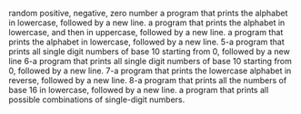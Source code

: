 random positive, negative, zero number
a program that prints the alphabet in lowercase, followed by a new line.
a program that prints the alphabet in lowercase, and then in uppercase, followed by a new line.
a program that prints the alphabet in lowercase, followed by a new line.
5-a program that prints all single digit numbers of base 10 starting from 0, followed by a new line
6-a program that prints all single digit numbers of base 10 starting from 0, followed by a new line.
7-a program that prints the lowercase alphabet in reverse, followed by a new line.
8-a program that prints all the numbers of base 16 in lowercase, followed by a new line.
a program that prints all possible combinations of single-digit numbers.
